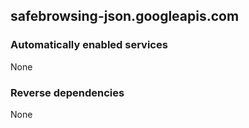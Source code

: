 ## safebrowsing-json.googleapis.com

### Automatically enabled services

None

### Reverse dependencies

None

